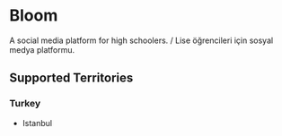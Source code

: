 # Bloom
A social media platform for high schoolers. / Lise öğrencileri için sosyal medya platformu.

## Supported Territories

### Turkey
- Istanbul
